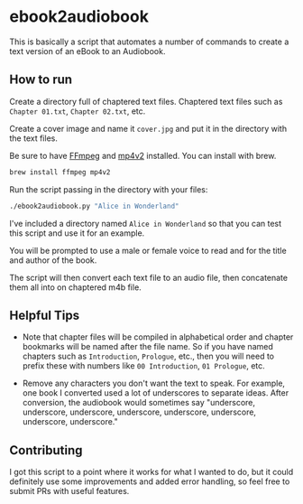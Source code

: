 # ebook2audiobook

This is basically a script that automates a number of commands to create a text version of an eBook to an Audiobook.

## How to run

Create a directory full of chaptered text files. Chaptered text files such as `Chapter 01.txt`, `Chapter 02.txt`, etc.

Create a cover image and name it `cover.jpg` and put it in the directory with the text files.

Be sure to have [FFmpeg](https://ffmpeg.org/) and [mp4v2](https://github.com/TechSmith/mp4v2) installed. You can install with brew.

```bash
brew install ffmpeg mp4v2
```

Run the script passing in the directory with your files:

```bash
./ebook2audiobook.py "Alice in Wonderland"
```

I've included a directory named `Alice in Wonderland` so that you can test this script and use it for an example.

You will be prompted to use a male or female voice to read and for the title and author of the book.

The script will then convert each text file to an audio file, then concatenate them all into on chaptered m4b file.

## Helpful Tips

- Note that chapter files will be compiled in alphabetical order and chapter bookmarks will be named after the file name. So if you have named chapters such as `Introduction`, `Prologue`, etc., then you will need to prefix these with numbers like `00 Introduction`, `01 Prologue`, etc.

- Remove any characters you don't want the text to speak. For example, one book I converted used a lot of underscores to separate ideas. After conversion, the audiobook would sometimes say "underscore, underscore, underscore, underscore, underscore, underscore, underscore, underscore."

## Contributing

I got this script to a point where it works for what I wanted to do, but it could definitely use some improvements and added error handling, so feel free to submit PRs with useful features.